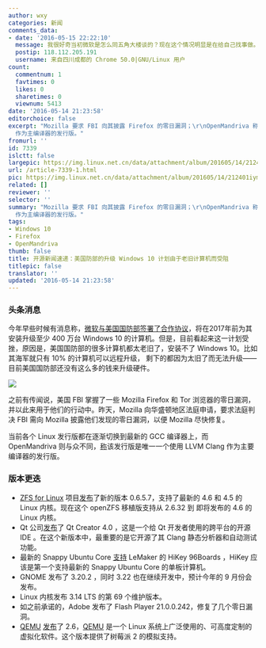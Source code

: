 ```yaml
---
author: wxy
categories: 新闻
comments_data:
- date: '2016-05-15 22:22:10'
  message: 我很好奇当初微软是怎么同五角大楼谈的？现在这个情况明显是在给自己找事做。
  postip: 118.112.205.191
  username: 来自四川成都的 Chrome 50.0|GNU/Linux 用户
count:
  commentnum: 1
  favtimes: 0
  likes: 0
  sharetimes: 0
  viewnum: 5413
date: '2016-05-14 21:23:58'
editorchoice: false
excerpt: "Mozilla 要求 FBI 向其披露 Firefox 的零日漏洞；\r\nOpenMandriva 称其是唯一一个使用 LLVM Clang
  作为主编译器的发行版。"
fromurl: ''
id: 7339
islctt: false
largepic: https://img.linux.net.cn/data/attachment/album/201605/14/212401iymgb566c6ms5m3f.jpg
url: /article-7339-1.html
pic: https://img.linux.net.cn/data/attachment/album/201605/14/212401iymgb566c6ms5m3f.jpg.thumb.jpg
related: []
reviewer: ''
selector: ''
summary: "Mozilla 要求 FBI 向其披露 Firefox 的零日漏洞；\r\nOpenMandriva 称其是唯一一个使用 LLVM Clang
  作为主编译器的发行版。"
tags:
- Windows 10
- Firefox
- OpenMandriva
thumb: false
title: 开源新闻速递：美国防部的升级 Windows 10 计划由于老旧计算机而受阻
titlepic: false
translator: ''
updated: '2016-05-14 21:23:58'
---
```


### 头条消息


今年早些时候有消息称，[微软与美国国防部签署了合作协议](/article-7232-1.html)，将在2017年前为其安装升级至少 400 万台 Windows 10 的计算机。但是，目前看起来这一计划受挫，原因是，美国国防部的很多计算机都太老旧了，安装不了 Windows 10。比如其海军就只有 10% 的计算机可以远程升级， 剩下的都因为太旧了而无法升级——目前美国国防部还没有这么多的钱来升级硬件。


![](/data/attachment/album/201605/14/212401iymgb566c6ms5m3f.jpg)


之前有传闻说，美国 FBI 掌握了一些 Mozilla Firefox 和 Tor 浏览器的零日漏洞，并以此来用于他们的行动中。昨天，Mozilla 向华盛顿地区法庭申请，要求法庭判决 FBI 需向 Mozilla 披露他们发现的零日漏洞，以便 Mozilla 尽快修复。 


当前各个 Linux 发行版都在逐渐切换到最新的 GCC 编译器上，而 OpenMandriva 则与众不同，[称](https://blog.openmandriva.org/2016/05/gcc-6-1-vs-llvm-clang-3-9-compiler-performance/)该发行版是唯一一个使用 LLVM Clang 作为主要编译器的发行版。 


### 版本更迭


* [ZFS for Linux](http://zfsonlinux.org/) 项目[发布](https://github.com/zfsonlinux/zfs/releases/)了新的版本 0.6.5.7，支持了最新的 4.6 和 4.5 的 Linux 内核。现在这个 openZFS 移植版支持从 2.6.32 到 即将发布的 4.6 的 Linux 内核。
* Qt 公司[发布](http://blog.qt.io/blog/2016/05/11/qt-creator-4-0-0-released/)了 Qt Creator 4.0 ，这是一个给 Qt 开发者使用的跨平台的开源 IDE 。在这个新版本中，最重要的是它开源了其 Clang 静态分析器和自动测试功能。
* 最新的 Snappy Ubuntu Core [支持](https://community.arm.com/people/%E4%B9%90%E7%BE%8E%E5%AE%A2%E7%A7%91%E6%8A%80/blog/2016/05/13/hikey-96boards-powered-by-kirin620-soc-is-now-enabled-with-the-latest-ubuntu-core) LeMaker 的 HiKey 96Boards ，HiKey 应该是第一个支持最新的 Snappy Ubuntu Core 的单板计算机。
* GNOME 发布了 3.20.2 ，同时 3.22 也在继续开发中，预计今年的 9 月份会发布。
* Linux 内核发布 3.14 LTS 的第 69 个维护版本。
* 如之前承诺的，Adobe 发布了 Flash Player 21.0.0.242，修复了几个零日漏洞。
* [QEMU](http://www.qemu.org/) [发布](http://article.gmane.org/gmane.comp.emulators.qemu/410994)了 2.6，[QEMU](http://www.qemu.org/) 是一个 Linux 系统上广泛使用的、可高度定制的虚拟化软件。这个版本提供了树莓派 2 的模拟支持。
